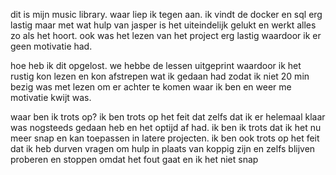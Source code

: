 dit is mijn music library. 
waar liep ik tegen aan. ik vindt de docker en sql erg lastig maar met wat hulp van jasper is het uiteindelijk gelukt en werkt alles zo als het hoort. ook was het lezen van het project erg lastig waardoor ik er geen motivatie had.

hoe heb ik dit opgelost. we hebbe de lessen uitgeprint waardoor ik het rustig kon lezen en kon afstrepen wat ik gedaan had zodat ik niet 20 min bezig was met lezen om er achter te komen waar ik ben en weer me motivatie kwijt was. 

waar ben ik trots op? ik ben trots op het feit dat zelfs dat ik er helemaal klaar was nogsteeds gedaan heb en het optijd af had. ik ben ik trots dat ik het nu meer snap en kan toepassen in latere projecten. ik ben ook trots op het feit dat ik heb durven vragen om hulp in plaats van koppig zijn en zelfs blijven proberen en stoppen omdat het fout gaat en ik het niet snap 